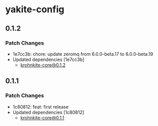 # yakite-config

## 0.1.2

### Patch Changes

- 1e7cc3b: chore: update zeromq from 6.0.0-beta.17 to 6.0.0-beta.19
- Updated dependencies [1e7cc3b]
  - krohnkite-core@0.1.2

## 0.1.1

### Patch Changes

- 1c80812: feat: first release
- Updated dependencies [1c80812]
  - krohnkite-core@0.1.1
